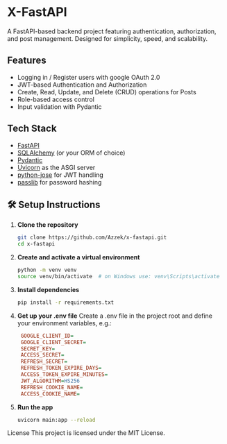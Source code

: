 # X-FastAPI
A FastAPI-based backend project featuring authentication, authorization, and post management. Designed for simplicity, speed, and scalability.

## Features

- Logging in / Register users with google OAuth 2.0
- JWT-based Authentication and Authorization
- Create, Read, Update, and Delete (CRUD) operations for Posts
- Role-based access control
- Input validation with Pydantic

## Tech Stack

- [FastAPI](https://fastapi.tiangolo.com/)
- [SQLAlchemy](https://www.sqlalchemy.org/) (or your ORM of choice)
- [Pydantic](https://docs.pydantic.dev/)
- [Uvicorn](https://www.uvicorn.org/) as the ASGI server
- [python-jose](https://pypi.org/project/python-jose/) for JWT handling
- [passlib](https://passlib.readthedocs.io/) for password hashing

## 🛠 Setup Instructions

1. **Clone the repository**
   ```bash
   git clone https://github.com/Azzek/x-fastapi.git
   cd x-fastapi
   ```

2. **Create and activate a virtual environment**
   ```bash
   python -m venv venv
   source venv/bin/activate  # on Windows use: venv\Scripts\activate
   ```

3. **Install dependencies**
   ```bash
   pip install -r requirements.txt
   ```
4. **Get up your .env file**
   Create a .env file in the project root and define your environment variables, e.g.:
   ```ini
    GOOGLE_CLIENT_ID=
    GOOGLE_CLIENT_SECRET=
    SECRET_KEY= 
    ACCESS_SECRET=
    REFRESH_SECRET=
    REFRESH_TOKEN_EXPIRE_DAYS=
    ACCESS_TOKEN_EXPIRE_MINUTES=
    JWT_ALGORITHM=HS256
    REFRESH_COOKIE_NAME=
    ACCESS_COOKIE_NAME=
   ```
5. **Run the app**
   ```bash
   uvicorn main:app --reload
   ```

License
This project is licensed under the MIT License.


   

